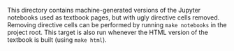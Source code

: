 This directory contains machine-generated versions of the Jupyter notebooks
used as textbook pages, but with ugly directive cells removed. Removing
directive cells can be performed by running `make notebooks` in the project
root. This target is also run whenever the HTML version of the textbook is built
(using `make html`).
